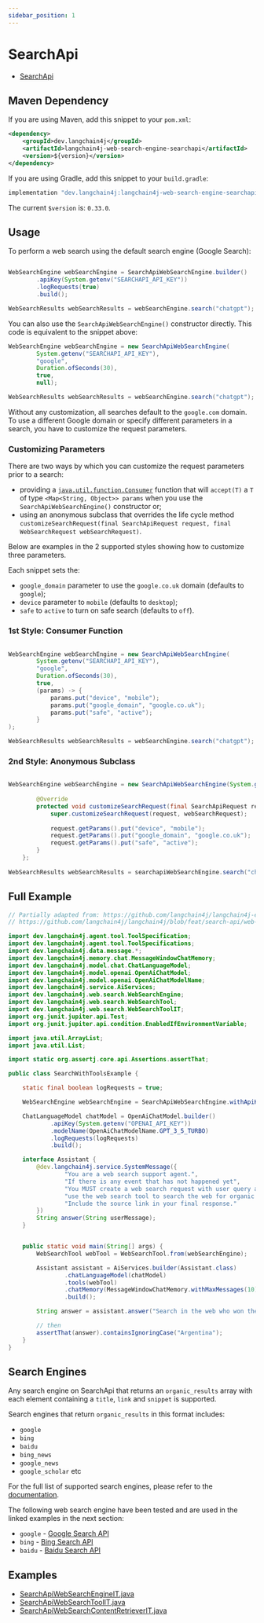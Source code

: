 ```yaml
---
sidebar_position: 1
---
```


# SearchApi

- [SearchApi](https://www.searchapi.io/)


## Maven Dependency
If you are using Maven, add this snippet to your `pom.xml`:

```xml
<dependency>
    <groupId>dev.langchain4j</groupId>
    <artifactId>langchain4j-web-search-engine-searchapi</artifactId>
    <version>${version}</version>
</dependency>
```

If you are using Gradle, add this snippet to your `build.gradle`:
```sh
implementation "dev.langchain4j:langchain4j-web-search-engine-searchapi:$version"
```

The current `$version` is: `0.33.0`.


## Usage

To perform a web search using the default search engine (Google Search):
```java

WebSearchEngine webSearchEngine = SearchApiWebSearchEngine.builder()
        .apiKey(System.getenv("SEARCHAPI_API_KEY"))
        .logRequests(true)
        .build();

WebSearchResults webSearchResults = webSearchEngine.search("chatgpt");
```

You can also use the `SearchApiWebSearchEngine()` constructor directly. This code is equivalent to the snippet above:
```java
WebSearchEngine webSearchEngine = new SearchApiWebSearchEngine(
		System.getenv("SEARCHAPI_API_KEY"), 
		"google",
		Duration.ofSeconds(30), 
		true,
		null);

WebSearchResults webSearchResults = webSearchEngine.search("chatgpt");
```


Without any customization, all searches default to the `google.com` domain. To use a different Google domain or specify different parameters in a search, you have to customize the request parameters.


### Customizing Parameters

There are two ways by which you can customize the request parameters prior to a search:
* providing a [`java.util.function.Consumer`](https://docs.oracle.com/javase/8/docs/api/java/util/function/Consumer.html) function that will `accept(T)` a `T` of type `<Map<String, Object>> params` when you use the `SearchApiWebSearchEngine()` constructor or;
* using an anonymous subclass that overrides the life cycle method `customizeSearchRequest(final SearchApiRequest request, final WebSearchRequest webSearchRequest)`.

 

Below are examples in the 2 supported styles showing how to customize three parameters. 

Each snippet sets the:
* `google_domain` parameter to use the `google.co.uk` domain (defaults to `google`);
* `device` parameter to `mobile` (defaults to `desktop`);
* `safe` to `active` to turn on safe search (defaults to `off`).

 
### 1st Style: Consumer Function
```java

WebSearchEngine webSearchEngine = new SearchApiWebSearchEngine(
		System.getenv("SEARCHAPI_API_KEY"), 
		"google",
		Duration.ofSeconds(30), 
		true,
		(params) -> {
			params.put("device", "mobile");
			params.put("google_domain", "google.co.uk");
			params.put("safe", "active");
		}
);

WebSearchResults webSearchResults = webSearchEngine.search("chatgpt");
```


### 2nd Style: Anonymous Subclass
```java

WebSearchEngine webSearchEngine = new SearchApiWebSearchEngine(System.getenv("SEARCHAPI_API_KEY"), "google") {
		
		@Override
		protected void customizeSearchRequest(final SearchApiRequest request, final WebSearchRequest webSearchRequest) {
			super.customizeSearchRequest(request, webSearchRequest);
			
			request.getParams().put("device", "mobile");
			request.getParams().put("google_domain", "google.co.uk");
			request.getParams().put("safe", "active");
		}
	};
		
WebSearchResults webSearchResults = searchapiWebSearchEngine.search("chatgpt");
```



## Full Example

```java
// Partially adapted from: https://github.com/langchain4j/langchain4j-examples/blob/main/other-examples/src/main/java/ServiceWithToolsExample.java and: 
// https://github.com/langchain4j/langchain4j/blob/feat/search-api/web-search-engines/langchain4j-web-search-engine-searchapi/src/test/java/dev/langchain4j/web/search/searchapi/SearchApiWebSearchToolIT.java

import dev.langchain4j.agent.tool.ToolSpecification;
import dev.langchain4j.agent.tool.ToolSpecifications;
import dev.langchain4j.data.message.*;
import dev.langchain4j.memory.chat.MessageWindowChatMemory;
import dev.langchain4j.model.chat.ChatLanguageModel;
import dev.langchain4j.model.openai.OpenAiChatModel;
import dev.langchain4j.model.openai.OpenAiChatModelName;
import dev.langchain4j.service.AiServices;
import dev.langchain4j.web.search.WebSearchEngine;
import dev.langchain4j.web.search.WebSearchTool;
import dev.langchain4j.web.search.WebSearchToolIT;
import org.junit.jupiter.api.Test;
import org.junit.jupiter.api.condition.EnabledIfEnvironmentVariable;

import java.util.ArrayList;
import java.util.List;

import static org.assertj.core.api.Assertions.assertThat;

public class SearchWithToolsExample {

    static final boolean logRequests = true;

    WebSearchEngine webSearchEngine = SearchApiWebSearchEngine.withApiKey(System.getenv("SEARCHAPI_API_KEY"));

    ChatLanguageModel chatModel = OpenAiChatModel.builder()
            .apiKey(System.getenv("OPENAI_API_KEY"))
            .modelName(OpenAiChatModelName.GPT_3_5_TURBO)
            .logRequests(logRequests)
            .build();

    interface Assistant {
        @dev.langchain4j.service.SystemMessage({
                "You are a web search support agent.",
                "If there is any event that has not happened yet",
                "You MUST create a web search request with user query and",
                "use the web search tool to search the web for organic web results.",
                "Include the source link in your final response."
        })
        String answer(String userMessage);
    }


    public static void main(String[] args) {
        WebSearchTool webTool = WebSearchTool.from(webSearchEngine);

        Assistant assistant = AiServices.builder(Assistant.class)
                .chatLanguageModel(chatModel)
                .tools(webTool)
                .chatMemory(MessageWindowChatMemory.withMaxMessages(10))
                .build();

        String answer = assistant.answer("Search in the web who won the FIFA World Cup 2022?");

        // then
        assertThat(answer).containsIgnoringCase("Argentina");    
    }
}

```

## Search Engines

Any search engine on SearchApi that returns an `organic_results` array with each element containing a `title`, `link` and `snippet` is supported. 

Search engines that return `organic_results` in this format includes:
* `google`
* `bing` 
* `baidu` 
* `bing_news` 
* `google_news` 
* `google_scholar` etc

For the full list of supported search engines, please refer to the [documentation](https://www.searchapi.io/docs/google).


The following web search engine have been tested and are used in the linked examples in the next section:
- `google` - [Google Search API](https://www.searchapi.io/docs/google)
- `bing` - [Bing Search API](https://www.searchapi.io/docs/bing)
- `baidu` - [Baidu Search API](https://www.searchapi.io/docs/baidu)


## Examples

- [SearchApiWebSearchEngineIT.java](https://github.com/langchain4j/langchain4j/blob/feat/search-api/web-search-engines/langchain4j-web-search-engine-searchapi/src/test/java/dev/langchain4j/web/search/searchapi/SearchApiWebSearchEngineIT.java)
- [SearchApiWebSearchToolIT.java](https://github.com/langchain4j/langchain4j/blob/feat/search-api/web-search-engines/langchain4j-web-search-engine-searchapi/src/test/java/dev/langchain4j/web/search/searchapi/SearchApiWebSearchToolIT.java)
- [SearchApiWebSearchContentRetrieverIT.java](https://github.com/langchain4j/langchain4j/blob/feat/search-api/web-search-engines/langchain4j-web-search-engine-searchapi/src/test/java/dev/langchain4j/web/search/searchapi/SearchApiWebSearchContentRetrieverIT.java)

